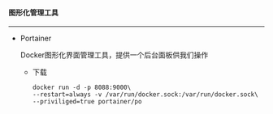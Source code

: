 #### 图形化管理工具

----------------

* Portainer

  Docker图形化界面管理工具，提供一个后台面板供我们操作

  - 下载

    ```shell
    docker run -d -p 8088:9000\
    --restart=always -v /var/run/docker.sock:/var/run/docker.sock\
    --priviliged=true portainer/po
    ```

    